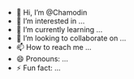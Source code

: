- 👋 Hi, I’m @Chamodin
- 👀 I’m interested in ...
- 🌱 I’m currently learning ...
- 💞️ I’m looking to collaborate on ...
- 📫 How to reach me ...
- 😄 Pronouns: ...
- ⚡ Fun fact: ...

<!---
Chamodin/Chamodin is a ✨ special ✨ repository because its `README.md` (this file) appears on your GitHub profile.
You can click the Preview link to take a look at your changes.
--->
